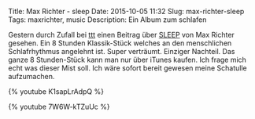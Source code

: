 Title: Max Richter - sleep
Date: 2015-10-05 11:32
Slug: max-richter-sleep
Tags: maxrichter, music
Description: Ein Album zum schlafen

Gestern durch Zufall bei [ttt](http://www.daserste.de/information/wissen-kultur/ttt/videos/max-richter-sleep-100.html) einen Beitrag über [SLEEP](http://www.deutschegrammophon.com/de/cat/4795267) von Max Richter gesehen. Ein 8 Stunden Klassik-Stück welches an den menschlichen Schlafrhythmus angelehnt ist. Super verträumt. Einziger Nachteil. Das ganze 8 Stunden-Stück kann man nur über iTunes kaufen. Ich frage mich echt was dieser Mist soll. Ich wäre sofort bereit gewesen meine Schatulle aufzumachen.

{% youtube K1sapLrAdpQ %}

{% youtube 7W6W-kTZuUc %}
